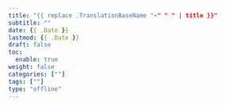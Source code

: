 ```yaml
---
title: "{{ replace .TranslationBaseName "-" " " | title }}"
subtitle: ""
date: {{ .Date }}
lastmod: {{ .Date }}
draft: false
toc:
  enable: true
weight: false
categories: [""]
tags: [""]
type: "offline"
---
```

